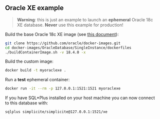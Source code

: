 Oracle XE example
------------------

> **Warning**: this is just an example to launch an **ephemeral** Oracle 18c XE database.
> **Never** use this example for production!

Build the base Oracle 18c XE image (see [this document](https://blogs.oracle.com/oraclemagazine/deliver-oracle-database-18c-express-edition-in-containers)):

```bash
git clone https://github.com/oracle/docker-images.git
cd docker-images/OracleDatabase/SingleInstance/dockerfiles
./buildContainerImage.sh -v 18.4.0 -x
```

Build the custom image:

```bash
docker build -t myoraclexe .
```

Run a **test** ephemeral container:

```bash
docker run -it --rm -p 127.0.0.1:1521:1521 myoraclexe
```

If you have SQL*Plus installed on your host machine you can now connect to this database with:

```bash
sqlplus simplicite/simplicite@127.0.0.1:1521/xe
```